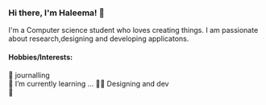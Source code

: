 ### Hi there, I'm Haleema! 👋
I'm a Computer science student who loves creating things. I am passionate about research,designing and developing applicatons. 

#### Hobbies/Interests:
🌸 journalling </br>
🌱 I’m currently learning ...
👩‍💻 Designing and dev </br>
🌺



